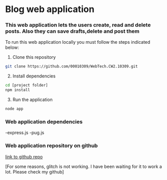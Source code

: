 # Blog web application

### This web application lets the users create, read and delete posts. Also they can save drafts,delete and post them

To run this web application locally you must follow the steps indicated below:

1. Clone this repository
```bash
git clone https://github.com/00010309/WebTech.CW2.10309.git
```

2. Install dependencies
```bash
cd [project folder]
npm install
```

3. Run the application
```bash
node app
```

### Web application dependencies 
-express.js
-pug.js

### Web application repository on github
[link to github repo](https://github.com/00010309/WebTech.CW2.10309.git)


[For some reasons, glitch is not working. I have been waiting for it to work a lot. Please check my github]